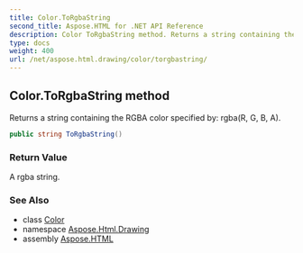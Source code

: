 ```yaml
---
title: Color.ToRgbaString
second_title: Aspose.HTML for .NET API Reference
description: Color ToRgbaString method. Returns a string containing the RGBA color specified by rgbaR G B A
type: docs
weight: 400
url: /net/aspose.html.drawing/color/torgbastring/
---
```

## Color.ToRgbaString method

Returns a string containing the RGBA color specified by: rgba(R, G, B, A).

```csharp
public string ToRgbaString()
```

### Return Value

A rgba string.

### See Also

* class [Color](../)
* namespace [Aspose.Html.Drawing](../../../aspose.html.drawing/)
* assembly [Aspose.HTML](../../../)
